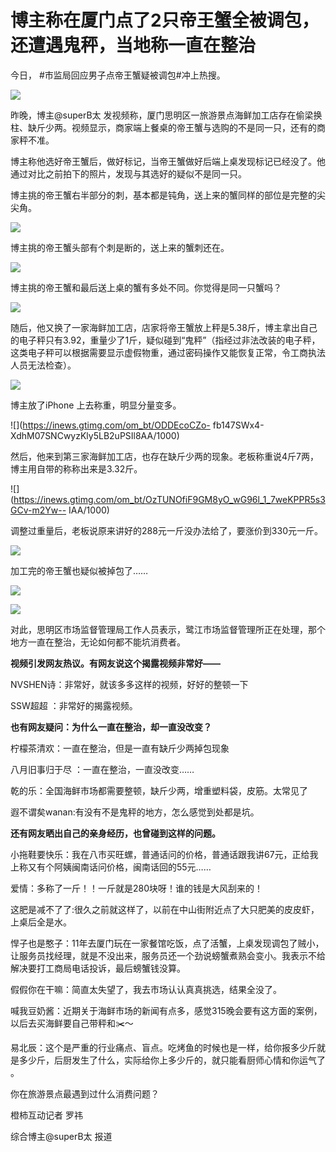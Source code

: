 # 博主称在厦门点了2只帝王蟹全被调包，还遭遇鬼秤，当地称一直在整治

今日， #市监局回应男子点帝王蟹疑被调包#冲上热搜。

![](https://inews.gtimg.com/om_bt/O7FYYSuFAUoI2RyIADziKAplAaCgxJX24WQb1APF4PK3IAA/1000)

昨晚，博主@superB太
发视频称，厦门思明区一旅游景点海鲜加工店存在偷梁换柱、缺斤少两。视频显示，商家端上餐桌的帝王蟹与选购的不是同一只，还有的商家秤不准。

博主称他选好帝王蟹后，做好标记，当帝王蟹做好后端上桌发现标记已经没了。他通过对比之前拍下的照片，发现与其选好的疑似不是同一只。

博主挑的帝王蟹右半部分的刺，基本都是钝角，送上来的蟹同样的部位是完整的尖尖角。

![](https://inews.gtimg.com/om_bt/OSIVTmOjUUS10gxskEAqAMOg_ENX43KzzUXWcE8g5etkUAA/1000)

博主挑的帝王蟹头部有个刺是断的，送上来的蟹刺还在。

![](https://inews.gtimg.com/om_bt/OfeH0HBRe4a4BGOV8LBcRmIsHs0UZ5Eq9-xm7-zDgr3eYAA/1000)

博主挑的帝王蟹和最后送上桌的蟹有多处不同。你觉得是同一只蟹吗？

![](https://inews.gtimg.com/om_bt/O93j8DOPDFdbDDZQtfIQRYOzvDojIm9q5xYZx1YBgzAmoAA/1000)

随后，他又换了一家海鲜加工店，店家将帝王蟹放上秤是5.38斤，博主拿出自己的电子秤只有3.92，重量少了1斤，疑似碰到“鬼秤”（指经过非法改装的电子秤，这类电子秤可以根据需要显示虚假物重，通过密码操作又能恢复正常，令工商执法人员无法检查）。

![](https://inews.gtimg.com/om_bt/ObWwYUCfsVNiCKV-01PIo6yMXD5XqLY50Bh6uVyOKFfnwAA/1000)

博主放了iPhone 上去称重，明显分量变多。

![](https://inews.gtimg.com/om_bt/ODDEcoCZo-
fb147SWx4-XdhM07SNCwyzKly5LB2uPSIl8AA/1000)

然后，他来到第三家海鲜加工店，也存在缺斤少两的现象。老板称重说4斤7两，博主用自带的称称出来是3.32斤。

![](https://inews.gtimg.com/om_bt/OzTUNOfiF9GM8yO_wG96l_1_7weKPPR5s3GCv-m2Yw--
IAA/1000)

调整过重量后，老板说原来讲好的288元一斤没办法给了，要涨价到330元一斤。

![](https://inews.gtimg.com/om_bt/O-5ZdUskTI1p_UQDMowRw42nKCm59onXP7OG8snry8RPIAA/1000)

加工完的帝王蟹也疑似被掉包了……

![](https://inews.gtimg.com/om_bt/OqCi4rJMMRzPqPtvsd45fwby44qFNcuc1pwqa0EVrgd1kAA/1000)

![](https://inews.gtimg.com/om_bt/OIM4PE7IbhSm5XKvO_V38sMViMdG1Wp__cb3IOdbPJwEgAA/1000)

对此，思明区市场监督管理局工作人员表示，鹭江市场监督管理所正在处理，那个地方一直在整治，无论如何都不能坑消费者。

**视频引发网友热议。有网友说这个揭露视频非常好——**

NVSHEN诗：非常好，就该多多这样的视频，好好的整顿一下

SSW超超 ：非常好的揭露视频。

**也有网友疑问：为什么一直在整治，却一直没改变？**

柠檬茶清欢：一直在整治，但是一直有缺斤少两掉包现象

八月旧事归于尽 ：一直在整治，一直没改变……

乾的乐：全国海鲜市场都需要整顿，缺斤少两，增重塑料袋，皮筋。太常见了

遐不谓矣wanan:有没有不是鬼秤的地方，怎么感觉到处都是坑。

**还有网友晒出自己的亲身经历，也曾碰到这样的问题。**

小拖鞋要快乐：我在八市买旺螺，普通话问的价格，普通话跟我讲67元，正给我上称又有个阿姨闽南话问价格，闽南话回的55元……

爱情：多称了一斤！！一斤就是280块呀！谁的钱是大风刮来的！

这肥是减不了了:很久之前就这样了，以前在中山街附近点了大只肥美的皮皮虾，上桌后全是水。

悍子也是憨子：11年去厦门玩在一家餐馆吃饭，点了活蟹，上桌发现调包了贼小，让服务员找经理，就是不没出来，服务员还一个劲说螃蟹煮熟会变小。我表示不给解决要打工商局电话投诉，最后螃蟹钱没算。

假假你在干嘛：简直太失望了，我去市场认认真真挑选，结果全没了。

喊我豆奶酱：近期关于海鲜市场的新闻有点多，感觉315晚会要有这方面的案例，以后去买海鲜要自己带秤和✂️～

易北辰：这个是严重的行业痛点、盲点。吃烤鱼的时候也是一样，给你报多少斤就是多少斤，后厨发生了什么，实际给你上多少斤的，就只能看厨师心情和你运气了 。

你在旅游景点最遇到过什么消费问题？

橙柿互动记者 罗祎

综合博主@superB太 报道

